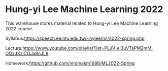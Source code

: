 # Hung-yi Lee Machine Learning 2022

This warehouse stores material related to Hung-yi Lee Machine Learning 2022 course.

Syllabus:https://speech.ee.ntu.edu.tw/~hylee/ml/2022-spring.php

Lecture:https://www.youtube.com/playlist?list=PLJV_el3uVTsPM2mM-OQzJXziCGJa8nJL8

Homework:https://github.com/virginakm1988/ML2022-Spring
